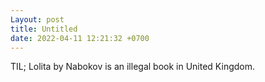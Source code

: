 ```yaml
---
Layout: post
title: Untitled
date: 2022-04-11 12:21:32 +0700
---
```

TIL; Lolita by Nabokov is an illegal book in United Kingdom.